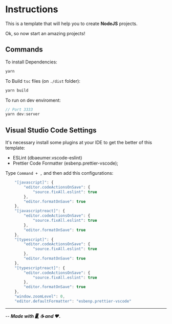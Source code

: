 # Instructions

This is a template that will help you to create **NodeJS** projects.

Ok, so now start an amazing projects!

## Commands

To install Dependencies:

```javascript
yarn
```

To Build `tsc` files (on `./dist` folder):

```javascript
yarn build
```

To run on dev enviroment:

```javascript
// Port 3333
yarn dev:server
```

## Visual Studio Code Settings

It's necessary install some plugins at your IDE to get the better of this template:

-   ESLint (dbaeumer.vscode-eslint)
-   Prettier Code Formatter (esbenp.prettier-vscode);

Type `Command + ,` and then add this configurations:

```javascript
    "[javascript]": {
        "editor.codeActionsOnSave": {
            "source.fixAll.eslint": true
        },
        "editor.formatOnSave": true
    },
    "[javascriptreact]": {
        "editor.codeActionsOnSave": {
            "source.fixAll.eslint": true
        },
        "editor.formatOnSave": true
    },
    "[typescript]": {
        "editor.codeActionsOnSave": {
            "source.fixAll.eslint": true
        },
        "editor.formatOnSave": true
    },
    "[typescriptreact]": {
        "editor.codeActionsOnSave": {
            "source.fixAll.eslint": true
        },
        "editor.formatOnSave": true
    },
    "window.zoomLevel": 0,
    "editor.defaultFormatter": "esbenp.prettier-vscode"
```
------------

-- ___Made with 🖥, ☕️ and ❤️.___
